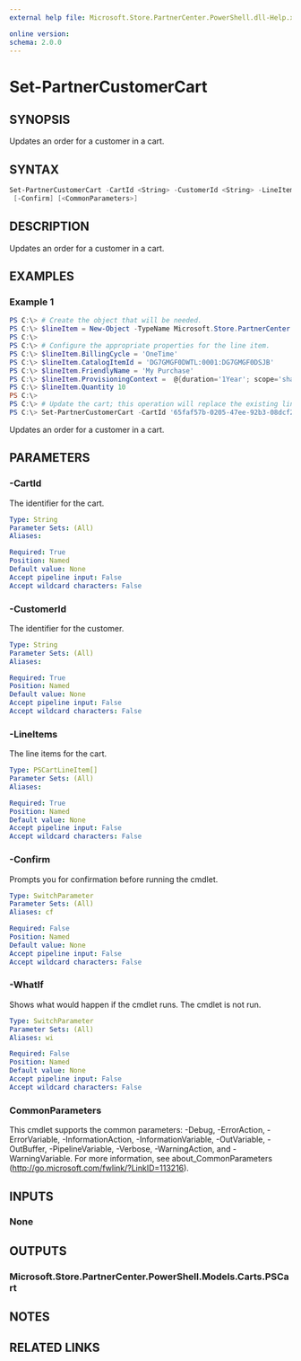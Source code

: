 ```yaml
---
external help file: Microsoft.Store.PartnerCenter.PowerShell.dll-Help.xml

online version:
schema: 2.0.0
---
```


# Set-PartnerCustomerCart

## SYNOPSIS
Updates an order for a customer in a cart.

## SYNTAX

```powershell
Set-PartnerCustomerCart -CartId <String> -CustomerId <String> -LineItems <PSCartLineItem[]> [-WhatIf]
 [-Confirm] [<CommonParameters>]
```

## DESCRIPTION
Updates an order for a customer in a cart.

## EXAMPLES

### Example 1
```powershell
PS C:\> # Create the object that will be needed.
PS C:\> $lineItem = New-Object -TypeName Microsoft.Store.PartnerCenter.PowerShell.Models.Carts.PSCartLineItem
PS C:\>
PS C:\> # Configure the appropriate properties for the line item.
PS C:\> $lineItem.BillingCycle = 'OneTime'
PS C:\> $lineItem.CatalogItemId = 'DG7GMGF0DWTL:0001:DG7GMGF0DSJB'
PS C:\> $lineItem.FriendlyName = 'My Purchase'
PS C:\> $lineItem.ProvisioningContext =  @{duration='1Year'; scope='shared'; subscriptionId='b35d5324-df8e-4306-9023-6edac2d4896c'}
PS C:\> $lineItem.Quantity 10
PS C:\>
PS C:\> # Update the cart; this operation will replace the existing line items.
PS C:\> Set-PartnerCustomerCart -CartId '65faf57b-0205-47ee-92b3-08dcf233ea73' -CustomerId '46a62ece-10ad-42e5-b3f1-b2ed53e6fc08' -LineItems $lineItem
```

Updates an order for a customer in a cart.

## PARAMETERS

### -CartId
The identifier for the cart.

```yaml
Type: String
Parameter Sets: (All)
Aliases:

Required: True
Position: Named
Default value: None
Accept pipeline input: False
Accept wildcard characters: False
```

### -CustomerId
The identifier for the customer.

```yaml
Type: String
Parameter Sets: (All)
Aliases:

Required: True
Position: Named
Default value: None
Accept pipeline input: False
Accept wildcard characters: False
```

### -LineItems
The line items for the cart.

```yaml
Type: PSCartLineItem[]
Parameter Sets: (All)
Aliases:

Required: True
Position: Named
Default value: None
Accept pipeline input: False
Accept wildcard characters: False
```

### -Confirm
Prompts you for confirmation before running the cmdlet.

```yaml
Type: SwitchParameter
Parameter Sets: (All)
Aliases: cf

Required: False
Position: Named
Default value: None
Accept pipeline input: False
Accept wildcard characters: False
```

### -WhatIf
Shows what would happen if the cmdlet runs.
The cmdlet is not run.

```yaml
Type: SwitchParameter
Parameter Sets: (All)
Aliases: wi

Required: False
Position: Named
Default value: None
Accept pipeline input: False
Accept wildcard characters: False
```

### CommonParameters
This cmdlet supports the common parameters: -Debug, -ErrorAction, -ErrorVariable, -InformationAction, -InformationVariable, -OutVariable, -OutBuffer, -PipelineVariable, -Verbose, -WarningAction, and -WarningVariable. For more information, see about_CommonParameters (http://go.microsoft.com/fwlink/?LinkID=113216).

## INPUTS

### None

## OUTPUTS

### Microsoft.Store.PartnerCenter.PowerShell.Models.Carts.PSCart

## NOTES

## RELATED LINKS
